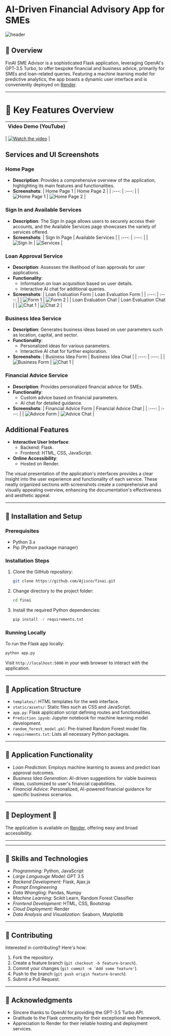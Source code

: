 # AI-Driven Financial Advisory App for SMEs

![header](https://capsule-render.vercel.app/api?type=wave&color=gradient&height=300&section=header&text=FinAI%20SME%20Advisor&fontSize=50)

## 📍 Overview
FinAI SME Advisor is a sophisticated Flask application, leveraging OpenAI's GPT-3.5 Turbo, to offer bespoke financial and business advice, primarily for SMEs and loan-related queries. Featuring a machine learning model for predictive analytics, the app boasts a dynamic user interface and is conveniently deployed on [Render](https://finai-t4wc.onrender.com).

---

# 📍 Key Features Overview

| Video Demo (YouTube) |
  | :---: | 

| [![Watch the video](https://img.youtube.com/vi/y8iPCGCZJCo/maxresdefault.jpg)](https://youtu.be/y8iPCGCZJCo) |

## Services and UI Screenshots

### Home Page
- **Description**: Provides a comprehensive overview of the application, highlighting its main features and functionalities.
- **Screenshots**:
  | Home Page 1 | Home Page 2 |
  | :---: | :---: |
  | ![Home Page 1](https://github.com/Ajisco/ai-finance/blob/master/fin_images/fin_home1.png) | ![Home Page 2](https://github.com/Ajisco/ai-finance/blob/master/fin_images/fin_home2.png) |

### Sign In and Available Services
- **Description**: The Sign In page allows users to securely access their accounts, and the Available Services page showcases the variety of services offered.
- **Screenshots**:
  | Sign In Page | Available Services |
  | :---: | :---: |
  | ![Sign In](https://github.com/Ajisco/ai-finance/blob/master/fin_images/fin_signin.png) | ![Services](https://github.com/Ajisco/ai-finance/blob/master/fin_images/fin_services.png) |

### Loan Approval Service
- **Description**: Assesses the likelihood of loan approvals for user applications.
- **Functionality**:
  - Information on loan acquisition based on user details.
  - Interactive AI chat for additional queries.
- **Screenshots**:
  | Loan Evaluation Form | Loan Evaluation Form |
  | :---: | :---: |
  | ![Form 1](https://github.com/Ajisco/ai-finance/blob/master/fin_images/fin_pred_form1.png) | ![Form 2](https://github.com/Ajisco/ai-finance/blob/master/fin_images/fin_pred_form2.png) |
  | Loan Evaluation Chat | Loan Evaluation Chat |
  | ![Chat 1](https://github.com/Ajisco/ai-finance/blob/master/fin_images/fin_pred_chat_1.png) | ![Chat 2](https://github.com/Ajisco/ai-finance/blob/master/fin_images/form_pred_chat_2.png) |

### Business Idea Service
- **Description**: Generates business ideas based on user parameters such as location, capital, and sector.
- **Functionality**:
  - Personalized ideas for various parameters.
  - Interactive AI chat for further exploration.
- **Screenshots**:
  | Business Idea Form | Business Idea Chat |
  | :---: | :---: |
  | ![Business Form](https://github.com/Ajisco/ai-finance/blob/master/fin_images/fin_busin_form1.png) | ![Chat 1](https://github.com/Ajisco/ai-finance/blob/master/fin_images/fin_busin_chat1.png) |

### Financial Advice Service
- **Description**: Provides personalized financial advice for SMEs.
- **Functionality**:
  - Custom advice based on financial parameters.
  - AI chat for detailed guidance.
- **Screenshots**:
  | Financial Advice Form | Financial Advice Chat |
  | :---: | :---: |
  | ![Advice Form](https://github.com/Ajisco/ai-finance/blob/master/fin_images/fin_finan_form1.png) | ![Advice Chat](https://github.com/Ajisco/ai-finance/blob/master/fin_images/fin_finan_chat1.png) |

## Additional Features
- **Interactive User Interface**:
  - Backend: Flask.
  - Frontend: HTML, CSS, JavaScript.
- **Online Accessibility**:
  - Hosted on Render.

The visual presentation of the application's interfaces provides a clear insight into the user experience and functionality of each service. These neatly organized sections with screenshots create a comprehensive and visually appealing overview, enhancing the documentation's effectiveness and aesthetic appeal.

---

## 📍 Installation and Setup

### Prerequisites
- Python 3.x
- Pip (Python package manager)

### Installation Steps
1. Clone the GitHub repository:
   ```bash
   git clone https://github.com/Ajisco/finai.git
   ```
2. Change directory to the project folder:
   ```bash
   cd finai
   ```
3. Install the required Python dependencies:
   ```bash
   pip install -r requirements.txt
   ```

### Running Locally
To run the Flask app locally:
```bash
python app.py
```
Visit `http://localhost:5000` in your web browser to interact with the application.

---

## 📍 Application Structure
- `templates/`: HTML templates for the web interface.
- `static/assets/`: Static files such as CSS and JavaScript.
- `app.py`: Flask application script defining routes and functionalities.
- `Prediction.ipynb`: Jupyter notebook for machine learning model development.
- `random_forest_model.pkl`: Pre-trained Random Forest model file.
- `requirements.txt`: Lists all necessary Python packages.

---

## 📍 Application Functionality
- *Loan Prediction*: Employs machine learning to assess and predict loan approval outcomes.
- *Business Idea Generation*: AI-driven suggestions for viable business ideas, customized to user's financial capabilities.
- *Financial Advice*: Personalized, AI-powered financial guidance for specific business scenarios.

---

## 📍 Deployment 🚀
The application is available on [Render](https://finai-t4wc.onrender.com), offering easy and broad accessibility.

---

---

## 📍 Skills and Technologies
- *Programming:* Python, JavaScript
- *Large Languauge Model:* GPT 3.5
- *Backend Development:* Flask, Ajax.js
- *Prompt Enngineering*
- *Data Wrangling:* Pandas, Numpy
- *Machine Learning:* Scikit Learn, Random Forest Classifier
- *Frontend Development:* HTML, CSS, Bootstrap
- *Cloud Deployment:* Render
- *Data Analysis and Visualization:* Seaborn, Matplotlib

---

## 📍 Contributing
Interested in contributing? Here's how:
1. Fork the repository.
2. Create a feature branch (`git checkout -b feature-branch`).
3. Commit your changes (`git commit -m 'Add some feature'`).
4. Push to the branch (`git push origin feature-branch`).
5. Submit a Pull Request.

---

## 📍 Acknowledgments
- Sincere thanks to OpenAI for providing the GPT-3.5 Turbo API.
- Gratitude to the Flask community for their exceptional web framework.
- Appreciation to Render for their reliable hosting and deployment services.

